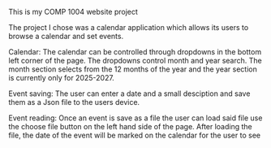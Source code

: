 This is my COMP 1004 website project

The project I chose was a calendar application which allows its users to browse a calendar and set events.

Calendar:
The calendar can be controlled through dropdowns in the bottom left corner of the page. The dropdowns control month and year search. The month section selects from the 12 months of the year and the year section is currently only for 2025-2027.

Event saving:
The user can enter a date and a small desciption and save them as a Json file to the users device.

Event reading:
Once an event is save as a file the user can load said file use the choose file button on the left hand side of the page. After loading the file, the date of the event will be marked on the calendar for the user to see

